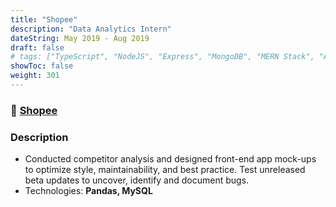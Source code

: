 ```yaml
---
title: "Shopee"
description: "Data Analytics Intern"  
dateString: May 2019 - Aug 2019
draft: false
# tags: ["TypeScript", "NodeJS", "Express", "MongoDB", "MERN Stack", "AWS", "Go"]
showToc: false
weight: 301
--- 
```

### 🔗 [Shopee](https://shopee.com/)

### Description

- Conducted competitor analysis and designed front-end app mock-ups to optimize style, maintainability, and best practice. Test unreleased beta updates to uncover, identify and document bugs.
- Technologies: **Pandas, MySQL**
